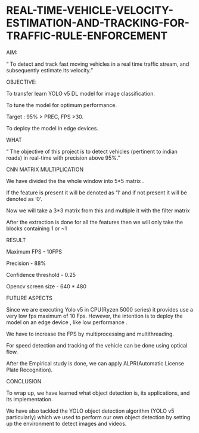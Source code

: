 # REAL-TIME-VEHICLE-VELOCITY-ESTIMATION-AND-TRACKING-FOR-TRAFFIC-RULE-ENFORCEMENT

 AIM: 
 
“ To detect and track fast moving vehicles in a real time traffic stream, and subsequently estimate its velocity.”

OBJECTIVE:

To transfer learn YOLO v5 DL model for image classification.

To tune the model for optimum performance. 

Target : 95% > PREC, FPS >30.

To deploy the model in edge devices.

WHAT

“ The objective of this project is to detect vehicles  (pertinent to indian roads) in real-time with precision above 95%.”

CNN MATRIX MULTIPLICATION

 We have divided the the whole  window  into 5*5 matrix .
 
 If the feature is present it will be denoted as ‘1’ and if not present it will be denoted as ‘0’.
 
 Now we will take a 3*3 matrix from this and multiple it with the filter matrix

After the extraction is done for all the features then we will only take the blocks containing 1 or ~1

RESULT

Maximum FPS - 10FPS

Precision - 88%

Confidence threshold - 0.25

Opencv screen size - 640 * 480

FUTURE ASPECTS

Since we are executing  Yolo v5 in CPU(Ryzen 5000 series) it provides use a very low fps maximum of 10 Fps. However, the intention is to deploy the model on an edge device , like low performance .

We have to increase the FPS by multiprocessing and multithreading.

For speed detection and tracking of the vehicle can be done using optical flow. 

After the Empirical study  is done, we can apply ALPR(Automatic License Plate Recognition).

CONCLUSION

To wrap up, we have learned what object detection is, its applications, and its implementation.

We have also tackled the YOLO object detection algorithm (YOLO v5 particularly) which we used to perform our own object detection by setting up the environment to detect images and videos.


